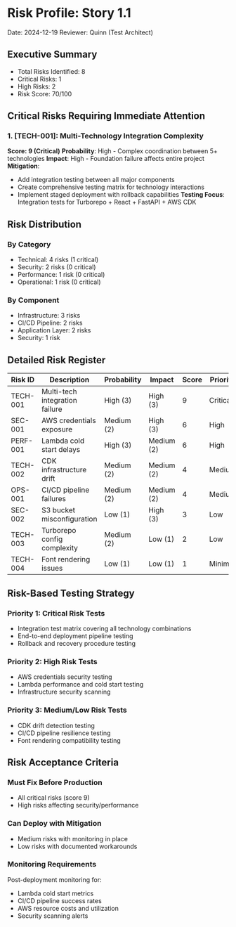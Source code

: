 # Risk Profile: Story 1.1

Date: 2024-12-19
Reviewer: Quinn (Test Architect)

## Executive Summary

- Total Risks Identified: 8
- Critical Risks: 1
- High Risks: 2
- Risk Score: 70/100

## Critical Risks Requiring Immediate Attention

### 1. [TECH-001]: Multi-Technology Integration Complexity

**Score: 9 (Critical)**
**Probability**: High - Complex coordination between 5+ technologies
**Impact**: High - Foundation failure affects entire project
**Mitigation**:
- Add integration testing between all major components
- Create comprehensive testing matrix for technology interactions
- Implement staged deployment with rollback capabilities
**Testing Focus**: Integration tests for Turborepo + React + FastAPI + AWS CDK

## Risk Distribution

### By Category

- Technical: 4 risks (1 critical)
- Security: 2 risks (0 critical)
- Performance: 1 risk (0 critical)
- Operational: 1 risk (0 critical)

### By Component

- Infrastructure: 3 risks
- CI/CD Pipeline: 2 risks
- Application Layer: 2 risks
- Security: 1 risk

## Detailed Risk Register

| Risk ID  | Description                    | Probability | Impact     | Score | Priority |
|----------|--------------------------------|-------------|------------|-------|----------|
| TECH-001 | Multi-tech integration failure | High (3)    | High (3)   | 9     | Critical |
| SEC-001  | AWS credentials exposure       | Medium (2)  | High (3)   | 6     | High     |
| PERF-001 | Lambda cold start delays       | High (3)    | Medium (2) | 6     | High     |
| TECH-002 | CDK infrastructure drift       | Medium (2)  | Medium (2) | 4     | Medium   |
| OPS-001  | CI/CD pipeline failures        | Medium (2)  | Medium (2) | 4     | Medium   |
| SEC-002  | S3 bucket misconfiguration     | Low (1)     | High (3)   | 3     | Low      |
| TECH-003 | Turborepo config complexity    | Medium (2)  | Low (1)    | 2     | Low      |
| TECH-004 | Font rendering issues          | Low (1)     | Low (1)    | 1     | Minimal  |

## Risk-Based Testing Strategy

### Priority 1: Critical Risk Tests

- Integration test matrix covering all technology combinations
- End-to-end deployment pipeline testing
- Rollback and recovery procedure testing

### Priority 2: High Risk Tests

- AWS credentials security testing
- Lambda performance and cold start testing
- Infrastructure security scanning

### Priority 3: Medium/Low Risk Tests

- CDK drift detection testing
- CI/CD pipeline resilience testing
- Font rendering compatibility testing

## Risk Acceptance Criteria

### Must Fix Before Production

- All critical risks (score 9)
- High risks affecting security/performance

### Can Deploy with Mitigation

- Medium risks with monitoring in place
- Low risks with documented workarounds

### Monitoring Requirements

Post-deployment monitoring for:
- Lambda cold start metrics
- CI/CD pipeline success rates
- AWS resource costs and utilization
- Security scanning alerts
